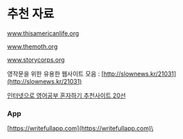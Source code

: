 # 추천 자료

www.thisamericanlife.org

www.themoth.org

www.storycorps.org

영작문을 위한 유용한 웹사이트 모음 : [http://slownews.kr/21031](http://slownews.kr/21031)

[인터넷으로 영어공부 혼자하기 추천사이트 20선](https://www.vingle.net/posts/575163-%EC%9D%B8%ED%84%B0%EB%84%B7%EC%9C%BC%EB%A1%9C-%EC%98%81%EC%96%B4%EA%B3%B5%EB%B6%80-%ED%98%BC%EC%9E%90%ED%95%98%EA%B8%B0-%EC%B6%94%EC%B2%9C%EC%82%AC%EC%9D%B4%ED%8A%B8-20%EC%84%A0)



### App

[https://writefullapp.com](https://writefullapp.com)\
